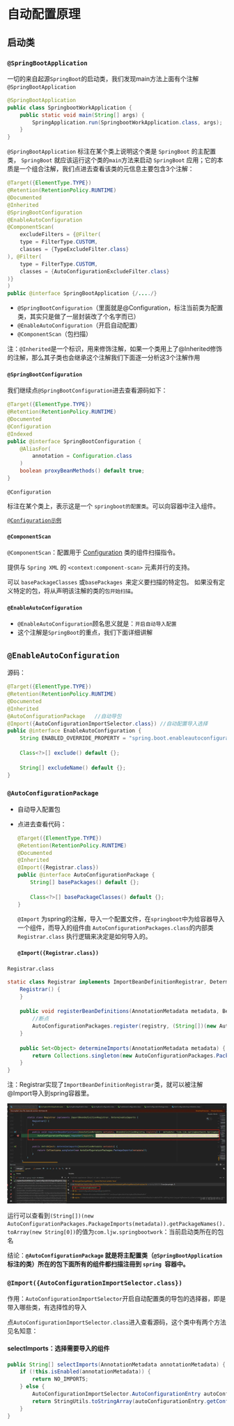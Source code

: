 # 自动配置原理

## 启动类

### `@SpringBootApplication`

一切的来自起源`SpringBoot`的启动类，我们发现main方法上面有个注解`@SpringBootApplication`

```java
@SpringBootApplication
public class SpringbootWorkApplication {
    public static void main(String[] args) {
        SpringApplication.run(SpringbootWorkApplication.class, args);
    }
}
```

`@SpringBootApplication` 标注在某个类上说明这个类是 `SpringBoot` 的主配置类， `SpringBoot` 就应该运行这个类的`main`方法来启动 `SpringBoot` 应用；它的本质是一个组合注解，我们点进去查看该类的元信息主要包含3个注解：

```java
@Target({ElementType.TYPE})
@Retention(RetentionPolicy.RUNTIME)
@Documented
@Inherited
@SpringBootConfiguration
@EnableAutoConfiguration
@ComponentScan(
    excludeFilters = {@Filter(
    type = FilterType.CUSTOM,
    classes = {TypeExcludeFilter.class}
), @Filter(
    type = FilterType.CUSTOM,
    classes = {AutoConfigurationExcludeFilter.class}
)}
)
public @interface SpringBootApplication {/..../}
```

- `@SpringBootConfiguration`（里面就是@Configuration，标注当前类为配置类，其实只是做了一层封装改了个名字而已）
- `@EnableAutoConfiguration`（开启自动配置）
- `@ComponentScan`（包扫描）

注：`@Inherited`是一个标识，用来修饰注解，如果一个类用上了@Inherited修饰的注解，那么其子类也会继承这个注解我们下面逐一分析这3个注解作用

####  `@SpringBootConfiguration`

我们继续点`@SpringBootConfiguration`进去查看源码如下：

```java
@Target({ElementType.TYPE})
@Retention(RetentionPolicy.RUNTIME)
@Documented
@Configuration
@Indexed
public @interface SpringBootConfiguration {
    @AliasFor(
        annotation = Configuration.class
    )
    boolean proxyBeanMethods() default true;
}
```

`@Configuration`

标注在某个类上，表示这是一个 `springboot的配置类`。可以向容器中注入组件。

[`@Configuration示例`](6、Bean注册.md)

####  `@ComponentScan`

`@ComponentScan`：配置用于 [Configuration](5、Bean扫描.md#SpringBoot自动扫描Bean) 类的组件扫描指令。

提供与 `Spring XML` 的 `<context:component-scan>` 元素并行的支持。

可以 `basePackageClasses` 或`basePackages `来定义要扫描的特定包。 如果没有定义特定的包，将从声明该注解的类的`包开始扫描`。

#### `@EnableAutoConfiguration`

- `@EnableAutoConfiguration`顾名思义就是：`开启自动导入配置`
- 这个注解是`SpringBoot`的重点，我们下面详细讲解

## `@EnableAutoConfiguration`

源码：

```java
@Target({ElementType.TYPE})
@Retention(RetentionPolicy.RUNTIME)
@Documented
@Inherited
@AutoConfigurationPackage   //自动导包
@Import({AutoConfigurationImportSelector.class}) //自动配置导入选择
public @interface EnableAutoConfiguration {
    String ENABLED_OVERRIDE_PROPERTY = "spring.boot.enableautoconfiguration";

    Class<?>[] exclude() default {};

    String[] excludeName() default {};
}
```

### `@AutoConfigurationPackage`

- 自动导入配置包

- 点进去查看代码：

  ```java
  @Target({ElementType.TYPE})
  @Retention(RetentionPolicy.RUNTIME)
  @Documented
  @Inherited
  @Import({Registrar.class})
  public @interface AutoConfigurationPackage {
      String[] basePackages() default {};
  
      Class<?>[] basePackageClasses() default {};
  }
  ```

  `@Import` 为spring的注解，导入一个配置文件，在`springboot`中为给容器导入一个组件，而导入的组件由 `AutoConfigurationPackages.class`的内部类`Registrar.class` 执行逻辑来决定是如何导入的。

  #### `@Import({Registrar.class})`

`Registrar.class`

```java
static class Registrar implements ImportBeanDefinitionRegistrar, DeterminableImports {
    Registrar() {
    }

    public void registerBeanDefinitions(AnnotationMetadata metadata, BeanDefinitionRegistry registry) {
        //断点
        AutoConfigurationPackages.register(registry, (String[])(new AutoConfigurationPackages.PackageImports(metadata)).getPackageNames().toArray(new String[0]));
    }

    public Set<Object> determineImports(AnnotationMetadata metadata) {
        return Collections.singleton(new AutoConfigurationPackages.PackageImports(metadata));
    }
}
```

注：Registrar实现了`ImportBeanDefinitionRegistrar`类，就可以被注解@Import导入到spring容器里。

![](../images/e2abee9b30a1458b835500930080aa06~tplv-k3u1fbpfcp-zoom-in-crop-mark_1512_0_0_0.webp)

运行可以查看到`(String[])(new AutoConfigurationPackages.PackageImports(metadata)).getPackageNames().toArray(new String[0])`的值为`com.ljw.springbootwork`：当前启动类所在的包名

结论：**`@AutoConfigurationPackage` 就是将主配置类（`@SpringBootApplication` 标注的类）所在的包下面所有的组件都扫描注冊到 `spring `容器中。**

###  `@Import({AutoConfigurationImportSelector.class})`

作用：`AutoConfigurationImportSelector`开启自动配置类的导包的选择器，即是带入哪些类，有选择性的导入

点`AutoConfigurationImportSelector.class`进入查看源码，这个类中有两个方法见名知意：

#### selectImports：选择需要导入的组件

```java
public String[] selectImports(AnnotationMetadata annotationMetadata) {
    if (!this.isEnabled(annotationMetadata)) {
        return NO_IMPORTS;
    } else {
        AutoConfigurationImportSelector.AutoConfigurationEntry autoConfigurationEntry = this.getAutoConfigurationEntry(annotationMetadata);
        return StringUtils.toStringArray(autoConfigurationEntry.getConfigurations());
    }
}
```

